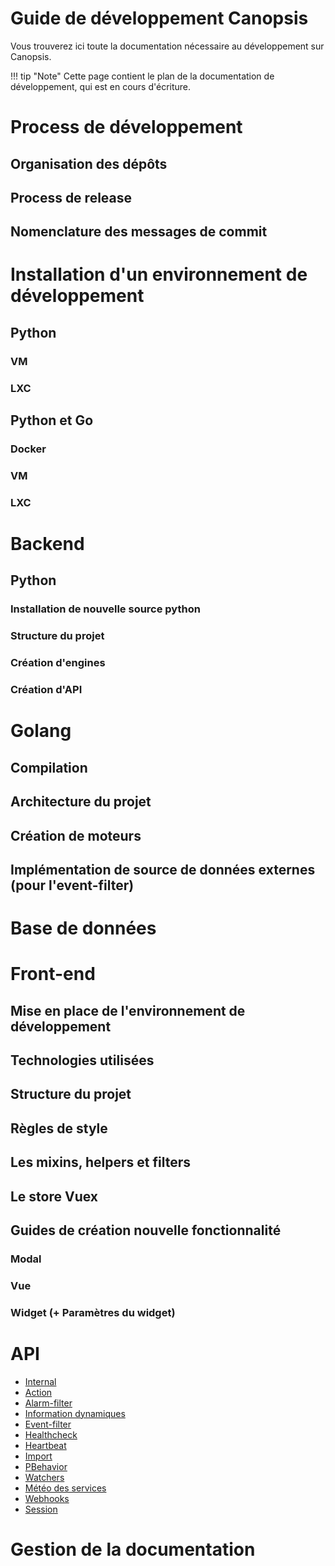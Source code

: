 # Guide de développement Canopsis

Vous trouverez ici toute la documentation nécessaire au développement sur Canopsis.

!!! tip "Note"
    Cette page contient le plan de la documentation de développement, qui est en cours d'écriture.

# Process de développement
## Organisation des dépôts
## Process de release
## Nomenclature des messages de commit
<!--  - specification des segments de canopsis (alerts, action, …) -->

# Installation d'un environnement de développement
## Python
### VM
### LXC
## Python et Go
### Docker
### VM
### LXC

# Backend
## Python
### Installation de nouvelle source python
### Structure du projet
<!--
  - organisation des packages
  - architecture à mettre en place : modele, adapter, api
-->
### Création d'engines
### Création d'API

# Golang
## Compilation
## Architecture du projet
## Création de moteurs
## Implémentation de source de données externes (pour l'event-filter)

# Base de données
<!--
## default_entities
### Présentation générale
### Présentation de la structure d'un document.
## periodical_alarms
### Présentation générale
### Présentation de la structure d'un document.
-->

# Front-end
## Mise en place de l'environnement de développement
## Technologies utilisées
## Structure du projet
## Règles de style
## Les mixins, helpers et filters
## Le store Vuex
## Guides de création nouvelle fonctionnalité
### Modal
### Vue
### Widget (+ Paramètres du widget)

# API

  * [Internal](api/api-internal.md)
  * [Action](api/api-v2-action.md)
  * [Alarm-filter](api/api-v2-alarm-filter.md)
  * [Information dynamiques](api/api-v2-dynamic-infos.md)
  * [Event-filter](api/api-v2-event-filter.md)
  * [Healthcheck](api/api-v2-healthcheck.md)
  * [Heartbeat](api/api-v2-heartbeat.md)
  * [Import](api/api-v2-import.md)
  * [PBehavior](api/api-v2-pbehavior.md)
  * [Watchers](api/api-v2-watcherng.md)
  * [Météo des services](api/api-v2-weather.md)
  * [Webhooks](api/api-v2-webhooks.md)
  * [Session](api/api-v2-session.md)

# Gestion de la documentation
